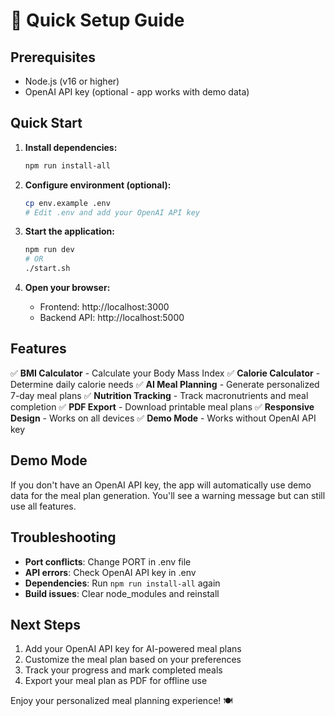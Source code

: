 # 🚀 Quick Setup Guide

## Prerequisites
- Node.js (v16 or higher)
- OpenAI API key (optional - app works with demo data)

## Quick Start

1. **Install dependencies:**
   ```bash
   npm run install-all
   ```

2. **Configure environment (optional):**
   ```bash
   cp env.example .env
   # Edit .env and add your OpenAI API key
   ```

3. **Start the application:**
   ```bash
   npm run dev
   # OR
   ./start.sh
   ```

4. **Open your browser:**
   - Frontend: http://localhost:3000
   - Backend API: http://localhost:5000

## Features

✅ **BMI Calculator** - Calculate your Body Mass Index
✅ **Calorie Calculator** - Determine daily calorie needs
✅ **AI Meal Planning** - Generate personalized 7-day meal plans
✅ **Nutrition Tracking** - Track macronutrients and meal completion
✅ **PDF Export** - Download printable meal plans
✅ **Responsive Design** - Works on all devices
✅ **Demo Mode** - Works without OpenAI API key

## Demo Mode

If you don't have an OpenAI API key, the app will automatically use demo data for the meal plan generation. You'll see a warning message but can still use all features.

## Troubleshooting

- **Port conflicts**: Change PORT in .env file
- **API errors**: Check OpenAI API key in .env
- **Dependencies**: Run `npm run install-all` again
- **Build issues**: Clear node_modules and reinstall

## Next Steps

1. Add your OpenAI API key for AI-powered meal plans
2. Customize the meal plan based on your preferences
3. Track your progress and mark completed meals
4. Export your meal plan as PDF for offline use

Enjoy your personalized meal planning experience! 🍽️
